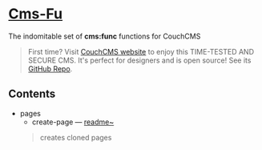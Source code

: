 # [Cms-Fu](https://github.com/trendoman/Cms-Fu)
 The indomitable set of **cms:func** functions for CouchCMS

> First time? Visit [CouchCMS website](couchcms.com/) to enjoy this TIME-TESTED AND SECURE CMS. It's perfect for designers and is open source! See its [GitHub Repo](https://github.com/CouchCMS/CouchCMS).

## Contents

* pages
    - create-page &mdash; [readme~](---)
    > creates cloned pages

